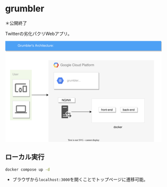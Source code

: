 # grumbler

＊公開終了  

Twitterの劣化パクリWebアプリ。  

![arch](./docs/architecture.drawio.svg)

## ローカル実行

```bash
docker compose up -d
```

- ブラウザから``localhost:3000``を開くことでトップページに遷移可能。
